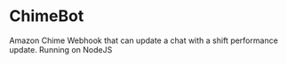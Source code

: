 # ChimeBot
Amazon Chime Webhook that can update a chat with a shift performance update. Running on NodeJS
